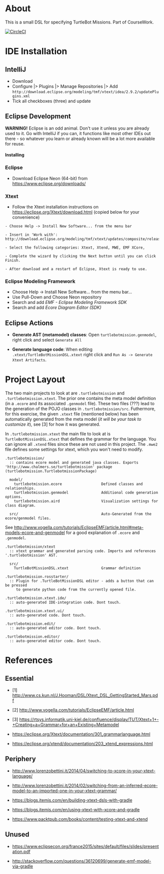 About
=====
This is a small DSL for specifying TurtleBot Missions. Part of CourseWork.

[![CircleCI](https://circleci.com/gh/lindwaltz/course_se17_robotdsl.svg?style=svg)](https://circleci.com/gh/lindwaltz/course_se17_robotdsl)

IDE Installation
================

IntelliJ
--------

- Download
- Configure |> Plugins |> Manage Repositories |> Add
  `http://download.eclipse.org/modeling/tmf/xtext/idea/2.9.2/updatePlugins.xml`
- Tick all checkboxes (three) and update

Eclipse Development
-------------------
**WARNING!** Eclipse is an odd animal. Don't use it unless you are already used to it. Go with IntelliJ if you can, it functions like most other IDEs out there - so whatever you learn or already known will be a lot more available for reuse.

#### Installing

### Eclipse
* Download Eclipse Neon (64-bit) from https://www.eclipse.org/downloads/

### Xtext

- Follow the Xtext installation instructions on https://eclipse.org/Xtext/download.html (copied below for your convenience)

```
- Choose Help -> Install New Software... from the menu bar

- Insert in 'Work with': http://download.eclipse.org/modeling/tmf/xtext/updates/composite/releases/

- Select the following categories: Xtext, Xtend, MWE, EMF XCore,

- Complete the wizard by clicking the Next button until you can click Finish.

- After download and a restart of Eclipse, Xtext is ready to use.

```

### Eclipse Modeling Framework

- Choose Help -> Install New Software... from the menu bar...
- Use Pull-Down and Choose Neon repository
- Search and add *EMF - Eclipse Modeling Framework SDK*
- Search and add *Ecore Diagram Editor (SDK)*

Eclipse Actions
---------------
- **Generate AST (metamodel) classes**: Open `turtlebotmission.genmodel`, right click and select `Generate All`

- **Generate language code**: When editing `.xtext/TurtleBotMissionDSL.xtext` right click and `Run As -> Generate Xtext Artifacts`.

Project Layout
==============
The two main projects to look at are `.turtlebotmission` and `.turtlebotmission.xtext`. The prior one contains the meta model definition (in a `.ecore` and its associated `.genmodel` file). These two files (???) lead to the generation of the POJO classes in `.turtlebotmission/src`. Futhermore, for this exercise, the given `.xtext` file (mentioned below) has been automatically generated from the meta model (*it will be your task to customize it*), see [3] for how it was generated.

In `.turtlebotmission.xtext` the main file to look at is `TurtleBotMissionDSL.xtext` that defines the grammar for the language. You can ignore all `.xtend` files since these are not used in this project. The `.mwe2` file defines some settings for xtext, which you won't need to modify.

```
.turtlebotmission/
  :: contains ecore model and generated java classes. Exports 'http://www.chalmers.se/turtlebotmission' package (turtlebotmission.TurtlebotmissionPackage)

  model/
    turtlebotmission.ecore                  Defined classes and relationships.
    turtlebotmission.genmodel               Additional code generation options.
    turtlebotmission.aird                   Visualization settings for class diagram.
  
  src/                                      Auto-Generated from the ecore/genmodel files.

```

See http://www.vogella.com/tutorials/EclipseEMF/article.html#meta-models-ecore-and-genmodel for a good explanation of `.ecore` and `.genmodel`.

```
.turtlebotmission/xtext
  :: xtext grammar and generated parsing code. Imports and references '.turtlebotmission' AST.

  src/
    TurtleBotMissionDSL.xtext               Grammar definition
```

```
.turtlebotmission.rosstarter/
  :: Plugin for .TurtleBotMissionDSL editor - adds a button that can be pressed
     to generate python code from the currently opened file.
```

```
.turtlebotmission.xtext.ide/
  :: auto-generated IDE-integration code. Dont touch.
```

```
.turtlebotmission.xtext.ui/
  :: auto-generated code. Dont touch.
```

```
.turtlebotmission.edit/
  :: auto-generated editor code. Dont touch.
```

```
.turtlebotmission.editor/
  :: auto-generated editor code. Dont touch.
```

References
==========

Essential
---------
- [1] http://www.cs.kun.nl/J.Hooman/DSL/Xtext_DSL_GettingStarted_Mars.pdf

- [2] http://www.vogella.com/tutorials/EclipseEMF/article.html

- [3] https://rtsys.informatik.uni-kiel.de/confluence/display/TUT/Xtext+1+-+Creating+a+Grammar+for+an+Existing+Metamodel

- https://eclipse.org/Xtext/documentation/301_grammarlanguage.html

- https://eclipse.org/xtend/documentation/203_xtend_expressions.html

Periphery
---------
- http://www.lorenzobettini.it/2014/04/switching-to-xcore-in-your-xtext-language/

- http://www.lorenzobettini.it/2014/02/switching-from-an-inferred-ecore-model-to-an-imported-one-in-your-xtext-grammar/

- https://blogs.itemis.com/en/building-xtext-dsls-with-gradle

- https://blogs.itemis.com/en/using-xtext-with-xcore-and-gradle

- https://www.packtpub.com/books/content/testing-xtext-and-xtend

Unused
------
- https://www.eclipsecon.org/france2015/sites/default/files/slides/presentation.pdf

- http://stackoverflow.com/questions/36120699/generate-emf-model-via-gradle